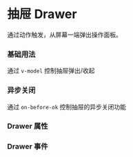 <script setup lang="ts">
  import props from "../example/drawer/props.ts";
  import events from "../example/drawer/events.ts";
</script>
# 抽屉 Drawer
通过动作触发，从屏幕一端弹出操作面板。

### 基础用法
通过 `v-model` 控制抽屉弹出/收起
<demo-block src="example/drawer/basic"></demo-block>

### 异步关闭
通过 `on-before-ok` 控制抽屉的异步关闭功能
<demo-block src="example/drawer/asyncClose"></demo-block>

### Drawer 属性

<table-block type="props" :data="props"></table-block>

### Drawer 事件

<table-block type="events" :data="events"></table-block>
